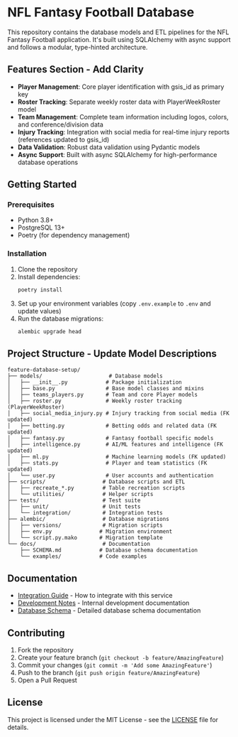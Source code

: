 # NFL Fantasy Football Database

This repository contains the database models and ETL pipelines for the NFL Fantasy Football application. It's built using SQLAlchemy with async support and follows a modular, type-hinted architecture.

## Features Section - Add Clarity
- **Player Management**: Core player identification with gsis_id as primary key
- **Roster Tracking**: Separate weekly roster data with PlayerWeekRoster model
- **Team Management**: Complete team information including logos, colors, and conference/division data
- **Injury Tracking**: Integration with social media for real-time injury reports (references updated to gsis_id)
- **Data Validation**: Robust data validation using Pydantic models
- **Async Support**: Built with async SQLAlchemy for high-performance database operations


## Getting Started

### Prerequisites

- Python 3.8+
- PostgreSQL 13+
- Poetry (for dependency management)

### Installation

1. Clone the repository
2. Install dependencies:
   ```bash
   poetry install
   ```
3. Set up your environment variables (copy `.env.example` to `.env` and update values)
4. Run the database migrations:
   ```bash
   alembic upgrade head
   ```

## Project Structure - Update Model Descriptions
```
feature-database-setup/
├── models/                     # Database models
│   ├── __init__.py            # Package initialization
│   ├── base.py                # Base model classes and mixins
│   ├── teams_players.py       # Team and core Player models
│   ├── roster.py              # Weekly roster tracking (PlayerWeekRoster)
│   ├── social_media_injury.py # Injury tracking from social media (FK updated)
│   ├── betting.py             # Betting odds and related data (FK updated)
│   ├── fantasy.py             # Fantasy football specific models
│   ├── intelligence.py        # AI/ML features and intelligence (FK updated)
│   ├── ml.py                  # Machine learning models (FK updated)
│   ├── stats.py               # Player and team statistics (FK updated)
│   └── user.py                # User accounts and authentication
├── scripts/                  # Database scripts and ETL
│   ├── recreate_*.py         # Table recreation scripts
│   └── utilities/            # Helper scripts
├── tests/                    # Test suite
│   ├── unit/                 # Unit tests
│   └── integration/          # Integration tests
├── alembic/                  # Database migrations
│   ├── versions/             # Migration scripts
│   ├── env.py               # Migration environment
│   └── script.py.mako       # Migration template
└── docs/                     # Documentation
    ├── SCHEMA.md            # Database schema documentation
    └── examples/            # Code examples
```

## Documentation

- [Integration Guide](./INTEGRATION_GUIDE.md) - How to integrate with this service
- [Development Notes](./DEVELOPMENT_NOTES.md) - Internal development documentation
- [Database Schema](./docs/SCHEMA.md) - Detailed database schema documentation

## Contributing

1. Fork the repository
2. Create your feature branch (`git checkout -b feature/AmazingFeature`)
3. Commit your changes (`git commit -m 'Add some AmazingFeature'`)
4. Push to the branch (`git push origin feature/AmazingFeature`)
5. Open a Pull Request

## License

This project is licensed under the MIT License - see the [LICENSE](LICENSE) file for details.
